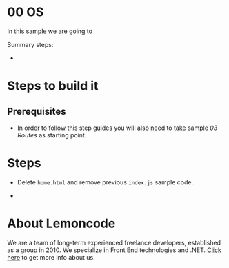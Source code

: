 # 00 OS

In this sample we are going to

Summary steps:

-

# Steps to build it

## Prerequisites

- In order to follow this step guides you will also need to take sample _03 Routes_ as starting point.

# Steps

- Delete `home.html` and remove previous `index.js` sample code.

-

# About Lemoncode

We are a team of long-term experienced freelance developers, established as a group in 2010.
We specialize in Front End technologies and .NET. [Click here](http://lemoncode.net/services/en/#en-home) to get more info about us.
